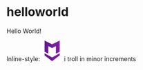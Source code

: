 # helloworld
Hello World!

Inline-style: 
![alt text](https://github.com/adam-p/markdown-here/raw/master/src/common/images/icon48.png "Logo Title Text 1")
i troll in minor increments
